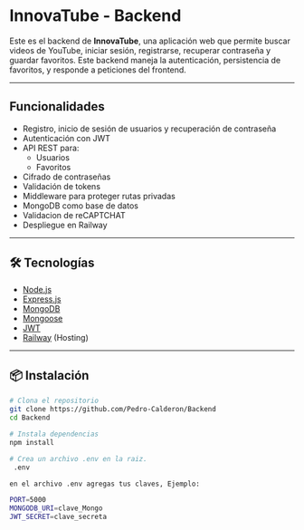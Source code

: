 # InnovaTube - Backend

Este es el backend de **InnovaTube**, una aplicación web que permite buscar videos de YouTube, iniciar sesión, registrarse, recuperar contraseña y guardar favoritos. 
Este backend maneja la autenticación, persistencia de favoritos, y responde a peticiones del frontend.

---

## Funcionalidades

- Registro, inicio de sesión de usuarios y recuperación de contraseña
- Autenticación con JWT
- API REST para:
  - Usuarios
  - Favoritos
- Cifrado de contraseñas 
- Validación de tokens
- Middleware para proteger rutas privadas
- MongoDB como base de datos
- Validacion de reCAPTCHAT
- Despliegue en Railway

---

## 🛠 Tecnologías

- [Node.js](https://nodejs.org/)
- [Express.js](https://expressjs.com/) 
- [MongoDB](https://www.mongodb.com/)
- [Mongoose](https://mongoosejs.com/)
- [JWT](https://jwt.io/)
- [Railway](https://railway.app/) (Hosting)

---

## 📦 Instalación

```bash
# Clona el repositorio
git clone https://github.com/Pedro-Calderon/Backend
cd Backend

# Instala dependencias
npm install

# Crea un archivo .env en la raiz.
 .env

en el archivo .env agregas tus claves, Ejemplo:

PORT=5000
MONGODB_URI=clave_Mongo
JWT_SECRET=clave_secreta
